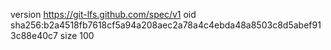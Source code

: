 version https://git-lfs.github.com/spec/v1
oid sha256:b2a4518fb7618cf5a94a208aec2a78a4c4ebda48a8503c8d5abef913c88e40c7
size 100
